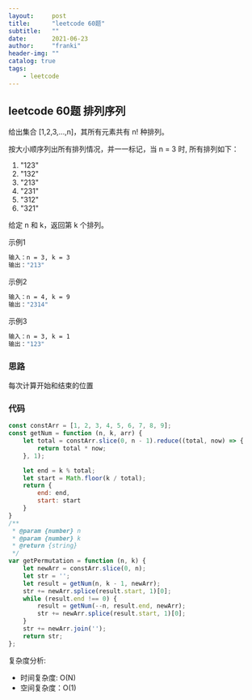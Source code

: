 ```yaml
---
layout:     post
title:      "leetcode 60题"
subtitle:   ""
date:       2021-06-23
author:     "franki"
header-img: ""
catalog: true
tags:
    - leetcode
---
```


## leetcode 60题 排列序列

给出集合 [1,2,3,...,n]，其所有元素共有 n! 种排列。

按大小顺序列出所有排列情况，并一一标记，当 n = 3 时, 所有排列如下：

1. "123"
2. "132"
3. "213"
4. "231"
5. "312"
6. "321"

给定 n 和 k，返回第 k 个排列。

示例1

```bash
输入：n = 3, k = 3
输出："213"
```

示例2

```bash
输入：n = 4, k = 9
输出："2314"
```

示例3

```bash
输入：n = 3, k = 1
输出："123"
```

### 思路

每次计算开始和结束的位置

### 代码

```js
const constArr = [1, 2, 3, 4, 5, 6, 7, 8, 9];
const getNum = function (n, k, arr) {
    let total = constArr.slice(0, n - 1).reduce((total, now) => {
        return total * now;
    }, 1);

    let end = k % total;
    let start = Math.floor(k / total);
    return {
        end: end,
        start: start
    }
}
/**
 * @param {number} n
 * @param {number} k
 * @return {string}
 */
var getPermutation = function (n, k) {
    let newArr = constArr.slice(0, n);
    let str = '';
    let result = getNum(n, k - 1, newArr);
    str += newArr.splice(result.start, 1)[0];
    while (result.end !== 0) {
        result = getNum(--n, result.end, newArr);
        str += newArr.splice(result.start, 1)[0];
    }
    str += newArr.join('');
    return str;
};
```

复杂度分析:

- 时间复杂度: O(N)
- 空间复杂度：O(1)

